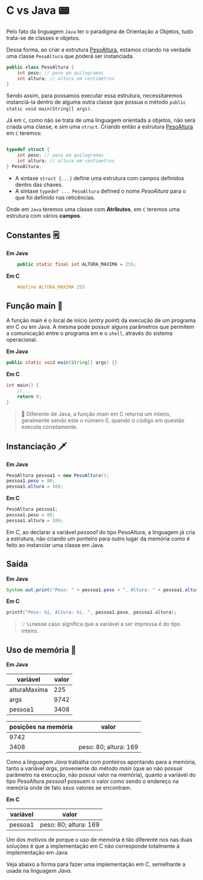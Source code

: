 # C vs Java 📟

Pelo fato da linguagem `Java` ter o paradigma de Orientação a Objetos, tudo trata-se de classes e objetos.

Dessa forma, ao criar a estrutura [PesoAltura](./PesoAltura.java), estamos criando na verdade uma classe `PesoAltura` que poderá ser instanciada.

```Java
public class PesoAltura {
    int peso; // peso em quilogramas
    int altura; // altura em centimetros
}
```

Sendo assim, para possamos executar essa estrutura, necessitaremos instanciá-la dentro de alguma outra classe que possua o método `public static void main(String[] args)`.

Já em `C`, como não se trata de uma linguagem orientada a objetos, não será criada uma classe, e sim uma `struct`. Criando então a estrutura [PesoAltura](./PesoAltura.c) em `C` teremos:

```C

typedef struct {
    int peso; // peso em quilogramas
    int altura; // altura em centimetros
} PesoAltura;

```

- A sintaxe `struct {...}` define uma estrutura com campos definidos dentro das chaves.
- A sintaxe `typedef ... PesoAltura` defined o nome _PesoAltura_ para o que foi definido nas reticências.

Onde em `Java` teremos uma classe com **Atributos**, em `C` teremos uma estrutura com vários **campos**.

## Constantes 🗒

**Em Java**

```Java
    public static final int ALTURA_MAXIMA = 255;
```

**Em C**

```C
    #define ALTURA_MAXIMA 255
```

## Função main 🍕

A função main é o local de início (_entry point_) da execução de um programa em C ou em Java. A mesma pode possuir alguns parâmetros que permitem a comunicação entre o programa em e o `shell`, através do sistema operacional.

**Em Java**

```Java
public static void main(String[] args) {}
```

**Em C**

```C
int main() {
    //...
    return 0;
}
```

> 🚨 Diferente de Java, a função _main_ em C retorna um inteiro, geralmente sendo este o número 0, quando o código em questão executa corretamente.

## Instanciação 🗡

**Em Java**

```Java
PesoAltura pessoa1 = new PesoAltura();
pessoa1.peso = 80;
pessoa1.altura = 169;
```

**Em C**

```C
PesoAltura pessoa1;
pessoa1.peso = 80;
pessoa1.altura = 169;
```

Em _C_, ao declarar a variável _pessoa1_ do tipo PesoAltura, a linguagem já cria a estrutura, não criando um ponteiro para outro lugar da memória como é feito ao instanciar uma classe em Java.

## Saída

**Em Java**

```Java
System.out.print("Peso: " + pessoa1.peso + ", Altura: " + pessoa1.altura + ". ");
```

**Em C**

```C
printf("Peso: %i, Altura: %i. ", pessoa1.peso, pessoa1.altura);
```

> 💡 `%i`nesse caso significa que a variável a ser impressa é do tipo inteiro.

## Uso de memória 🦵

**Em Java**

| variável     | valor |
| ------------ | ----- |
| alturaMaxima | 225   |
| args         | 9742  |
| pessoa1      | 3408  |

| posições na memória | valor                 |
| ------------------- | --------------------- |
| 9742                |                       |
| 3408                | peso: 80; altura: 169 |

Como a linguagem _Java_ trabalha com ponteiros apontando para a memória, tanto a variável _args_, proveniente do método _main_ (que ao não possuir parâmetro na execução, não possui valor na memória), quanto a variável do tipo PesoAltura _pessoa1_ possuem o valor como sendo o endereço na memória onde de fato seus valores se encontram.

**Em C**

| variável | valor                 |
| -------- | --------------------- |
| pessoa1  | peso: 80; altura: 169 |

Um dos motivos de porque o uso de memória é tão diferente nos nas duas soluções é que a implementação em C não corresponde totalmente à implementação em Java.

Veja abaixo a forma para fazer uma implementação em _C_, semelhante a usada na linguagem _Java_.
